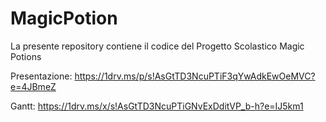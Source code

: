 # MagicPotion

La presente repository contiene il codice del Progetto Scolastico Magic Potions


Presentazione: https://1drv.ms/p/s!AsGtTD3NcuPTiF3qYwAdkEwOeMVC?e=4JBmeZ 


Gantt: https://1drv.ms/x/s!AsGtTD3NcuPTiGNvExDditVP_b-h?e=IJ5km1
